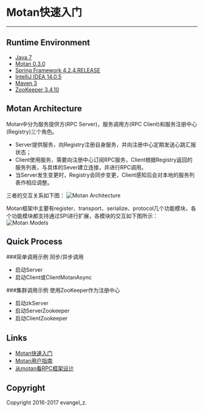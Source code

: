 # Motan快速入门
---
## Runtime Environment
 - [Java 7](http://www.oracle.com/technetwork/java/javase/downloads/jdk6downloads-1902814.html)
 - [Motan 0.3.0](https://github.com/weibocom/motan)
 - [Spring Framework 4.2.4.RELEASE](http://projects.spring.io/spring-framework)
 - [IntelliJ IDEA 14.0.5](http://www.jetbrains.com/idea/download/index.html)
 - [Maven 3](http://maven.apache.org/)
 - [ZooKeeper 3.4.10](https://zookeeper.apache.org/)

## Motan Architecture
Motan中分为服务提供方(RPC Server)，服务调用方(RPC Client)和服务注册中心(Registry)三个角色。

 - Server提供服务，向Registry注册自身服务，并向注册中心定期发送心跳汇报状态；
 - Client使用服务，需要向注册中心订阅RPC服务，Client根据Registry返回的服务列表，与具体的Sever建立连接，并进行RPC调用。
 - 当Server发生变更时，Registry会同步变更，Client感知后会对本地的服务列表作相应调整。

三者的交互关系如下图：
![Motan Architecture](https://github.com/weibocom/motan/wiki/media/14612349319195.jpg)

Motan框架中主要有register、transport、serialize、protocol几个功能模块，各个功能模块都支持通过SPI进行扩展，各模块的交互如下图所示：
![Motan Models](https://github.com/weibocom/motan/wiki/media/14612352579675.jpg)

## Quick Process

###简单调用示例 同步/异步调用

* 启动Server
* 启动Client或ClientMotanAsync

###集群调用示例 使用ZooKeeper作为注册中心

* 启动zkServer
* 启动ServerZookeeper
* 启动ClientZookeeper

## Links
- [Motan快速入门](https://github.com/weibocom/motan/wiki/zh_quickstart)
- [Motan用户指南](https://github.com/weibocom/motan/wiki/zh_userguide)
- [从motan看RPC框架设计](http://kriszhang.com/motan-rpc-impl/)

## Copyright
Copyright 2016-2017 evangel_z.
